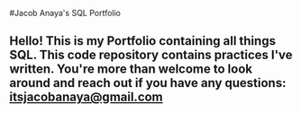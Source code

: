 #Jacob Anaya's SQL Portfolio

## Hello! This is my Portfolio containing all things SQL. This code repository contains practices I've written. You're more than welcome to look around and reach out if you have any questions: itsjacobanaya@gmail.com
